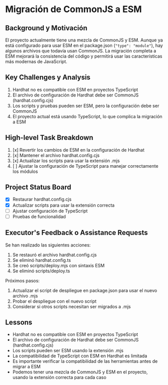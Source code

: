 # Migración de CommonJS a ESM

## Background y Motivación
El proyecto actualmente tiene una mezcla de CommonJS y ESM. Aunque ya está configurado para usar ESM en el package.json (`"type": "module"`), hay algunos archivos que todavía usan CommonJS. La migración completa a ESM mejorará la consistencia del código y permitirá usar las características más modernas de JavaScript.

## Key Challenges y Analysis
1. Hardhat no es compatible con ESM en proyectos TypeScript
2. El archivo de configuración de Hardhat debe ser CommonJS (hardhat.config.cjs)
3. Los scripts y pruebas pueden ser ESM, pero la configuración debe ser CommonJS
4. El proyecto actual está usando TypeScript, lo que complica la migración a ESM

## High-level Task Breakdown
1. [x] Revertir los cambios de ESM en la configuración de Hardhat
2. [x] Mantener el archivo hardhat.config.cjs
3. [x] Actualizar los scripts para usar la extensión .mjs
4. [ ] Ajustar la configuración de TypeScript para manejar correctamente los módulos

## Project Status Board
- [x] Restaurar hardhat.config.cjs
- [x] Actualizar scripts para usar la extensión correcta
- [ ] Ajustar configuración de TypeScript
- [ ] Pruebas de funcionalidad

## Executor's Feedback o Assistance Requests
Se han realizado las siguientes acciones:
1. Se restauró el archivo hardhat.config.cjs
2. Se eliminó hardhat.config.ts
3. Se creó scripts/deploy.mjs con sintaxis ESM
4. Se eliminó scripts/deploy.ts

Próximos pasos:
1. Actualizar el script de despliegue en package.json para usar el nuevo archivo .mjs
2. Probar el despliegue con el nuevo script
3. Considerar si otros scripts necesitan ser migrados a .mjs

## Lessons
- Hardhat no es compatible con ESM en proyectos TypeScript
- El archivo de configuración de Hardhat debe ser CommonJS (hardhat.config.cjs)
- Los scripts pueden ser ESM usando la extensión .mjs
- La compatibilidad de TypeScript con ESM en Hardhat es limitada
- Es importante verificar la compatibilidad de las herramientas antes de migrar a ESM
- Podemos tener una mezcla de CommonJS y ESM en el proyecto, usando la extensión correcta para cada caso 